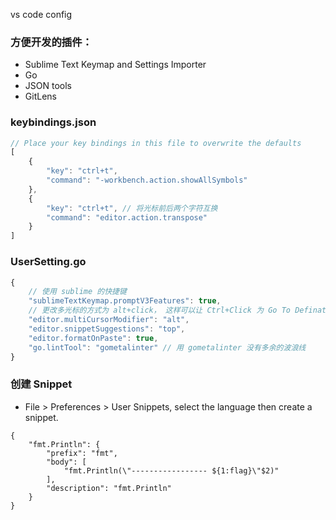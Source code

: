 vs code config 

### 方便开发的插件：

- Sublime Text Keymap and Settings Importer
- Go
- JSON tools
- GitLens

### keybindings.json

```js
// Place your key bindings in this file to overwrite the defaults
[
    {
        "key": "ctrl+t",
        "command": "-workbench.action.showAllSymbols"
    },
    {
        "key": "ctrl+t", // 将光标前后两个字符互换
        "command": "editor.action.transpose"
    }
]
```

### UserSetting.go

```js
{
    // 使用 sublime 的快捷键
    "sublimeTextKeymap.promptV3Features": true, 
    // 更改多光标的方式为 alt+click， 这样可以让 Ctrl+Click 为 Go To Defination
    "editor.multiCursorModifier": "alt", 
    "editor.snippetSuggestions": "top",
    "editor.formatOnPaste": true,
    "go.lintTool": "gometalinter" // 用 gometalinter 没有多余的波浪线
}
```

### 创建 Snippet

- File > Preferences > User Snippets, select the language then create a snippet.

```golang
{
	"fmt.Println": {
		"prefix": "fmt",
		"body": [
            "fmt.Println(\"----------------- ${1:flag}\"$2)"
		],
		"description": "fmt.Println"
	}
}
```
